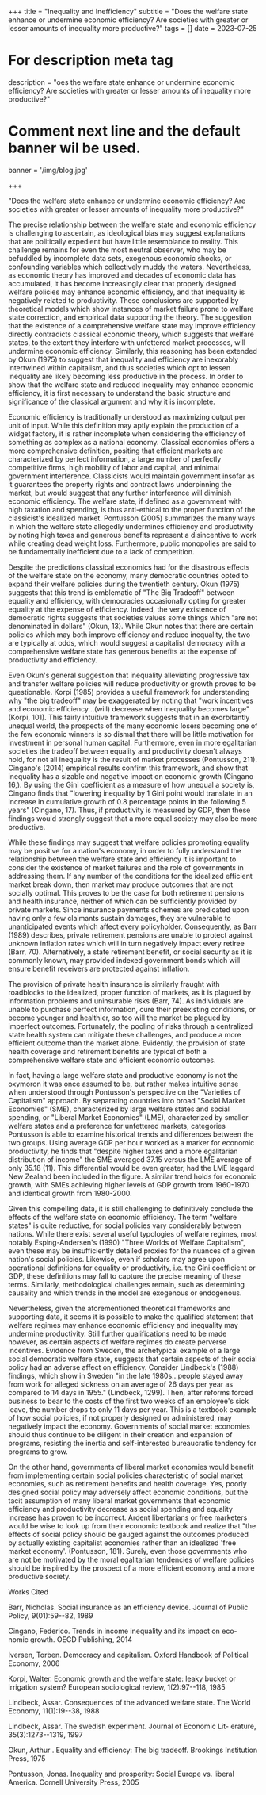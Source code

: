 +++
title = "Inequality and Inefficiency"
subtitle = "Does the welfare state enhance or undermine economic efficiency? Are societies with greater or lesser amounts of inequality more productive?"
tags = []
date = 2023-07-25

# For description meta tag
description = "oes the welfare state enhance or undermine economic efficiency? Are societies with greater or lesser amounts of inequality more productive?"

# Comment next line and the default banner wil be used.
banner = '/img/blog.jpg'

+++

"Does the welfare state enhance or undermine economic efficiency? Are
societies with greater or lesser amounts of inequality more productive?"

The precise relationship between the welfare state and economic
efficiency is challenging to ascertain, as ideological bias may suggest
explanations that are politically expedient but have little resemblance
to reality. This challenge remains for even the most neutral observer,
who may be befuddled by incomplete data sets, exogenous economic shocks,
or confounding variables which collectively muddy the waters.
Nevertheless, as economic theory has improved and decades of economic
data has accumulated, it has become increasingly clear that properly
designed welfare policies may enhance economic efficiency, and that
inequality is negatively related to productivity. These conclusions are
supported by theoretical models which show instances of market failure
prone to welfare state correction, and empirical data supporting the
theory. The suggestion that the existence of a comprehensive welfare
state may improve efficiency directly contradicts classical economic
theory, which suggests that welfare states, to the extent they interfere
with unfettered market processes, will undermine economic efficiency.
Similarly, this reasoning has been extended by Okun (1975) to suggest
that inequality and efficiency are inexorably intertwined within
capitalism, and thus societies which opt to lessen inequality are likely
becoming less productive in the process. In order to show that the
welfare state and reduced inequality may enhance economic efficiency, it
is first necessary to understand the basic structure and significance of
the classical argument and why it is incomplete.

Economic efficiency is traditionally understood as maximizing output per
unit of input. While this definition may aptly explain the production of
a widget factory, it is rather incomplete when considering the
efficiency of something as complex as a national economy. Classical
economics offers a more comprehensive definition, positing that
efficient markets are characterized by perfect information, a large
number of perfectly competitive firms, high mobility of labor and
capital, and minimal government interference. Classicists would maintain
government insofar as it guarantees the property rights and contract
laws underpinning the market, but would suggest that any further
interference will diminish economic efficiency. The welfare state, if
defined as a government with high taxation and spending, is thus
anti-ethical to the proper function of the classicist's idealized
market. Pontusson (2005) summarizes the many ways in which the welfare
state allegedly undermines efficiency and productivity by noting high
taxes and generous benefits represent a disincentive to work while
creating dead weight loss. Furthermore, public monopolies are said to be
fundamentally inefficient due to a lack of competition.

Despite the predictions classical economics had for the disastrous
effects of the welfare state on the economy, many democratic countries
opted to expand their welfare policies during the twentieth century.
Okun (1975) suggests that this trend is emblematic of "The Big Tradeoff"
between equality and efficiency, with democracies occasionally opting
for greater equality at the expense of efficiency. Indeed, the very
existence of democratic rights suggests that societies values some
things which "are not denominated in dollars" (Okun, 13). While Okun
notes that there are certain policies which may both improve efficiency
and reduce inequality, the two are typically at odds, which would
suggest a capitalist democracy with a comprehensive welfare state has
generous benefits at the expense of productivity and efficiency.

Even Okun's general suggestion that inequality alleviating progressive
tax and transfer welfare policies will reduce productivity or growth
proves to be questionable. Korpi (1985) provides a useful framework for
understanding why "the big tradeoff" may be exaggerated by noting that
"work incentives and economic efficiency...(will) decrease when
inequality becomes large" (Korpi, 101). This fairly intuitive framework
suggests that in an exorbitantly unequal world, the prospects of the
many economic losers becoming one of the few economic winners is so
dismal that there will be little motivation for investment in personal
human capital. Furthermore, even in more egalitarian societies the
tradeoff between equality and productivity doesn't always hold, for not
all inequality is the result of market processes (Pontusson, 211).
Cingano's (2014) empirical results confirm this framework, and show that
inequality has a sizable and negative impact on economic growth (Cingano
16,). By using the Gini coefficient as a measure of how unequal a
society is, Cingano finds that "lowering inequality by 1 Gini point
would translate in an increase in cumulative growth of 0.8 percentage
points in the following 5 years" (Cingano, 17). Thus, if productivity is
measured by GDP, then these findings would strongly suggest that a more
equal society may also be more productive.

While these findings may suggest that welfare policies promoting
equality may be positive for a nation's economy, in order to fully
understand the relationship between the welfare state and efficiency it
is important to consider the existence of market failures and the role
of governments in addressing them. If any number of the conditions for
the idealized efficient market break down, then market may produce
outcomes that are not socially optimal. This proves to be the case for
both retirement pensions and health insurance, neither of which can be
sufficiently provided by private markets. Since insurance payments
schemes are predicated upon having only a few claimants sustain damages,
they are vulnerable to unanticipated events which affect every
policyholder. Consequently, as Barr (1989) describes, private retirement
pensions are unable to protect against unknown inflation rates which
will in turn negatively impact every retiree (Barr, 70). Alternatively,
a state retirement benefit, or social security as it is commonly known,
may provided indexed government bonds which will ensure benefit
receivers are protected against inflation.

The provision of private health insurance is similarly fraught with
roadblocks to the idealized, proper function of markets, as it is
plagued by information problems and uninsurable risks (Barr, 74). As
individuals are unable to purchase perfect information, cure their
preexisting conditions, or become younger and healthier, so too will the
market be plagued by imperfect outcomes. Fortunately, the pooling of
risks through a centralized state health system can mitigate these
challenges, and produce a more efficient outcome than the market alone.
Evidently, the provision of state health coverage and retirement
benefits are typical of both a comprehensive welfare state and efficient
economic outcomes.

In fact, having a large welfare state and productive economy is not the
oxymoron it was once assumed to be, but rather makes intuitive sense
when understood through Pontusson's perspective on the "Varieties of
Capitalism" approach. By separating countries into broad "Social Market
Economies" (SME), characterized by large welfare states and social
spending, or "Liberal Market Economies" (LME), characterized by smaller
welfare states and a preference for unfettered markets, categories
Pontusson is able to examine historical trends and differences between
the two groups. Using average GDP per hour worked as a marker for
economic productivity, he finds that "despite higher taxes and a more
egalitarian distribution of income" the SME averaged 37.15 versus the
LME average of only 35.18 (11). This differential would be even greater,
had the LME laggard New Zealand been included in the figure. A similar
trend holds for economic growth, with SMEs achieving higher levels of
GDP growth from 1960-1970 and identical growth from 1980-2000.

Given this compelling data, it is still challenging to definitively
conclude the effects of the welfare state on economic efficiency. The
term "welfare states" is quite reductive, for social policies vary
considerably between nations. While there exist several useful
typologies of welfare regimes, most notably Esping-Andersen's (1990)
"Three Worlds of Welfare Capitalism", even these may be insufficiently
detailed proxies for the nuances of a given nation's social policies.
Likewise, even if scholars may agree upon operational definitions for
equality or productivity, i.e. the Gini coefficient or GDP, these
definitions may fall to capture the precise meaning of these terms.
Similarly, methodological challenges remain, such as determining
causality and which trends in the model are exogenous or endogenous.

Nevertheless, given the aforementioned theoretical frameworks and
supporting data, it seems it is possible to make the qualified statement
that welfare regimes may enhance economic efficiency and inequality may
undermine productivity. Still further qualifications need to be made
however, as certain aspects of welfare regimes do create perverse
incentives. Evidence from Sweden, the archetypical example of a large
social democratic welfare state, suggests that certain aspects of their
social policy had an adverse affect on efficiency. Consider Lindbeck's
(1988) findings, which show in Sweden "in the late 1980s...people stayed
away from work for alleged sickness on an average of 26 days per year as
compared to 14 days in 1955." (Lindbeck, 1299). Then, after reforms
forced business to bear to the costs of the first two weeks of an
employee's sick leave, the number drops to only 11 days per year. This
is a textbook example of how social policies, if not properly designed
or administered, may negatively impact the economy. Governments of
social market economies should thus continue to be diligent in their
creation and expansion of programs, resisting the inertia and
self-interested bureaucratic tendency for programs to grow.

On the other hand, governments of liberal market economies would benefit
from implementing certain social policies characteristic of social
market economies, such as retirement benefits and health coverage. Yes,
poorly designed social policy may adversely affect economic conditions,
but the tacit assumption of many liberal market governments that
economic efficiency and productivity decrease as social spending and
equality increase has proven to be incorrect. Ardent libertarians or
free marketers would be wise to look up from their economic textbook and
realize that "the effects of social policy should be gauged against the
outcomes produced by actually existing capitalist economies rather than
an idealized 'free market economy'. (Pontusson, 181). Surely, even those
governments who are not be motivated by the moral egalitarian tendencies
of welfare policies should be inspired by the prospect of a more
efficient economy and a more productive society.

Works Cited

Barr, Nicholas. Social insurance as an efficiency device. Journal of
Public Policy, 9(01):59--82, 1989

Cingano, Federico. Trends in income inequality and its impact on eco-
nomic growth. OECD Publishing, 2014

Iversen, Torben. Democracy and capitalism. Oxford Handbook of Political
Economy, 2006

Korpi, Walter. Economic growth and the welfare state: leaky bucket or
irrigation system? European sociological review, 1(2):97--118, 1985

Lindbeck, Assar. Consequences of the advanced welfare state. The World
Economy, 11(1):19--38, 1988

Lindbeck, Assar. The swedish experiment. Journal of Economic Lit-
erature, 35(3):1273--1319, 1997

Okun, Arthur . Equality and efficiency: The big tradeoff. Brookings
Institution Press, 1975

Pontusson, Jonas. Inequality and prosperity: Social Europe vs. liberal
America. Cornell University Press, 2005
